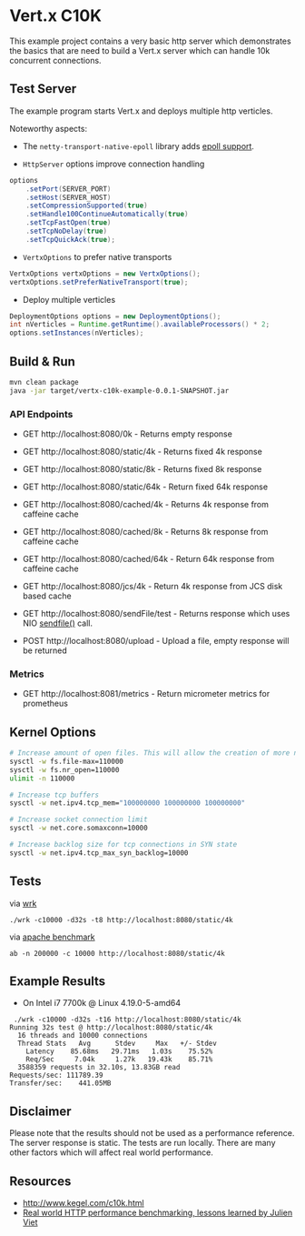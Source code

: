 # Vert.x C10K

This example project contains a very basic http server which demonstrates the basics that are need to build a Vert.x server which can handle 10k concurrent connections.

## Test Server

The example program starts Vert.x and deploys multiple http verticles.


Noteworthy aspects:

* The `netty-transport-native-epoll` library adds [epoll support](https://netty.io/wiki/native-transports.html).

* `HttpServer` options improve connection handling

```java
options
    .setPort(SERVER_PORT)
    .setHost(SERVER_HOST)
    .setCompressionSupported(true)
    .setHandle100ContinueAutomatically(true)
    .setTcpFastOpen(true)
    .setTcpNoDelay(true)
    .setTcpQuickAck(true);
```

* `VertxOptions` to prefer native transports

```java
VertxOptions vertxOptions = new VertxOptions();
vertxOptions.setPreferNativeTransport(true);
```

* Deploy multiple verticles

```java
DeploymentOptions options = new DeploymentOptions();
int nVerticles = Runtime.getRuntime().availableProcessors() * 2;
options.setInstances(nVerticles);
```

## Build & Run

```bash
mvn clean package
java -jar target/vertx-c10k-example-0.0.1-SNAPSHOT.jar
```

### API Endpoints

* GET http://localhost:8080/0k - Returns empty response

* GET http://localhost:8080/static/4k - Returns fixed 4k response
* GET http://localhost:8080/static/8k - Returns fixed 8k response
* GET http://localhost:8080/static/64k - Return fixed 64k response

* GET http://localhost:8080/cached/4k - Returns 4k response from caffeine cache
* GET http://localhost:8080/cached/8k - Returns 8k response from caffeine cache
* GET http://localhost:8080/cached/64k - Return 64k response from caffeine cache

* GET http://localhost:8080/jcs/4k - Return 4k response from JCS disk based cache

* GET http://localhost:8080/sendFile/test - Returns response which uses NIO [sendfile()](http://man7.org/linux/man-pages/man2/sendfile.2.html) call.
* POST http://localhost:8080/upload - Upload a file, empty response will be returned

### Metrics

* GET http://localhost:8081/metrics - Return micrometer metrics for prometheus

## Kernel Options

```bash
# Increase amount of open files. This will allow the creation of more network sockets.
sysctl -w fs.file-max=110000
sysctl -w fs.nr_open=110000
ulimit -n 110000

# Increase tcp buffers
sysctl -w net.ipv4.tcp_mem="100000000 100000000 100000000"

# Increase socket connection limit
sysctl -w net.core.somaxconn=10000

# Increase backlog size for tcp connections in SYN state
sysctl -w net.ipv4.tcp_max_syn_backlog=10000
```

## Tests

via [wrk](https://github.com/wg/wrk)

```
./wrk -c10000 -d32s -t8 http://localhost:8080/static/4k
```

via [apache benchmark](https://httpd.apache.org/docs/2.4/programs/ab.html)

```
ab -n 200000 -c 10000 http://localhost:8080/static/4k
```

## Example Results

* On Intel i7 7700k @ Linux 4.19.0-5-amd64

```
 ./wrk -c10000 -d32s -t16 http://localhost:8080/static/4k
Running 32s test @ http://localhost:8080/static/4k
  16 threads and 10000 connections
  Thread Stats   Avg      Stdev     Max   +/- Stdev
    Latency    85.68ms   29.71ms   1.03s    75.52%
    Req/Sec     7.04k     1.27k   19.43k    85.71%
  3588359 requests in 32.10s, 13.83GB read
Requests/sec: 111789.39
Transfer/sec:    441.05MB
```

## Disclaimer

Please note that the results should not be used as a performance reference.
The server response is static. The tests are run locally.
There are many other factors which will affect real world performance.

## Resources

* http://www.kegel.com/c10k.html
* [Real world HTTP performance benchmarking, lessons learned by Julien Viet](https://www.youtube.com/watch?v=2lzvsyoooTk&list=PLRsbF2sD7JVqPgMvdC-bARnJ9bALLIM3Q)
